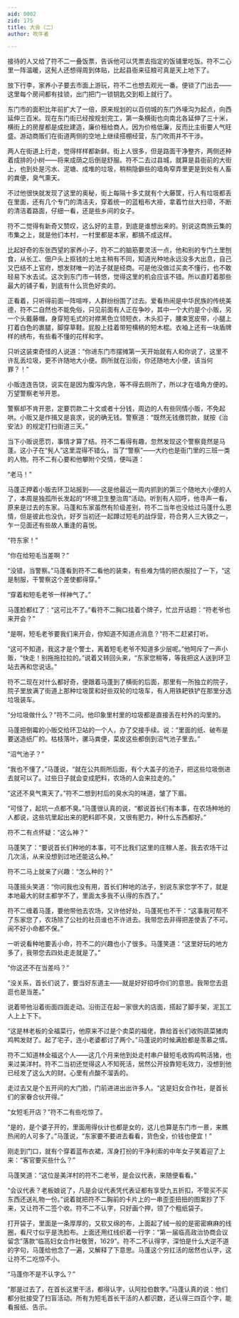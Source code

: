 ```yaml
---
aid: 0002
zid: 175
title: 大会（二）
author: 吹牛者

---
```




  接待的人又给了符不二一叠饭票，告诉他可以凭票去指定的饭铺里吃饭。符不二心里一阵温暖，这髡人还想得周到体贴，比起县衙来征粮可真是天上地下了。

  放下行李，家养小子要去市面上游玩，符不二也想去观光一番。便锁了门出去——这里每个房间都有挂锁，出门把门一锁钥匙交到柜上就行了。

  东门市的面积比年前扩大了一倍，原来规划的以百仞城的东门外壕沟为起点，向西延伸三百米。现在东门街已经按规划完工，第一条横街也向南北各延伸了三十米，横街上的房屋都是成批建造，廉价租给商人。因为价格低廉，反而比主街要人气旺盛。游动商贩们在街道两侧的空地上继续搭棚经营，东门吹雨并不干涉。

  两人在街道上行走，觉得样样都新鲜。街上人很多，但是路面干净整齐，两侧还种着成排的小树——将来成荫之后倒是舒服。符不二去过县城，就算是县衙前的大街上，也到处是污水、泥塘、成堆的垃圾，稍稍隐僻些的墙角窄弄里更是到处有人畜的粪便，臭气熏天。

  不过他很快就发现了这里的奥秘，街上每隔十多丈就有个大藤筐，行人有垃圾都丢在里面，还有几个专门的清洁夫，穿着统一的蓝粗布大褂，拿着竹丝大扫帚，不断的清洁着路面，仔细一看，还是些乡间的女子。

  符不二觉得有新奇又赞叹，这么好的主意，到底是谁想出来的。别说这商旅云集的市集之上，就是他们本村，一村里都是本家，都搞不成这样。

  比起好奇的东张西望的家养小子，符不二的脑筋要灵活一点，他和别的专门土里刨食，从长工、佃户头上抠钱的土地主稍有不同，知道光种地永远没多大出息，自己又巴结不上官府，想发财唯一的法子就是经商。可是他没做过买卖不懂行，也不敢轻易下水去试。这次到东门市一转悠，觉得这里的机会应该不错。所以直盯着那些最大的铺子看，到底有什么货色好卖的。

  正看着，只听得前面一阵喧哗，人群纷纷围了过去。爱看热闹是中华民族的传统美德，符不二自然也不能免俗，只见前面有人正在争吵，其中一个大约是个小贩，另一个头戴藤帽，身穿短毛式的对襟黑色立领短衣，木头扣子，腰束宽皮带，小腿上打着白色的裹腿，脚穿草鞋。屁股上挂着带短横柄的短木棍。衣袖上还有一块盾牌样的绣布，有些看不懂的花样和字。

  只听这装束奇怪的人说道：“你进东门市摆摊第一天开始就有人和你说了，这里不许乱丢垃圾，更不许随地大小便。厕所就在沿街，你还随地大小便，该当何罪？！”

  小贩连连告饶，说实在是因为腹泻内急，等不得去厕所了，所以才在墙角方便的。万望警察老爷开恩。

  警察却不肯开恩，定要罚款二十文或者十分钱，周边的人有些同情小贩，不免起哄。小贩又是作揖又是哀求，说的确无钱。警察道：“既然无钱缴罚款，就按《治安法》的规定打扫街道三天。”

  当下小贩说愿罚，事情才算了结。符不二看得有趣，忽然发现这个警察竟然是马蓬。这小子在“髡人”这里混得不错么，当了“警察”——大约也是衙门里的三班一类的人物。符不二有心要和他攀附个交情，便叫道：

  “老马！”

  马蓬正押着小贩去环卫站报到——这是他最近一周内抓到的第三个随地大小便的人了，本周是独孤所长发起的“环境卫生整治周”活动。听到有人招呼，他寻声一看，原来是过去的东家。马蓬和东家虽然有阶级差别，符不二当年也没给过马蓬什么恩情，但是彼此也没仇，好歹当初还一起蹲过短毛的战俘营，符合男人三大铁之一，乍一见面还有些故人重逢的喜悦。

  “符东家！”

  “你在给短毛当差啊？”

  “没错，当警察。”马蓬看到符不二看他的装束，有些难为情的把衣服拉了一下，“这是制服，干警察这个差使都得穿。”

  “穿着和短毛老爷一样神气了。”

  马蓬脸都红了：“这可比不了。”看符不二胸口挂着个牌子，忙岔开话题：“符老爷也来开会？”

  “是啊，短毛老爷要我们来开会，你知道不知道点消息？”符不二赶紧打听。

  “这可不知道，我这才是个警士，离着短毛老爷不知道多少层呢。”他呵斥了一声小贩，“快走！别拖拖拉拉的。”说着又转回头来，“东家您稍等，等我把这人送到环卫站去再和您说话。”

  符不二现在对什么都好奇，便跟着马蓬到了横街的后面，那里有一所独立的院子，院子里放满了街道上那种垃圾筐和好些双轮的垃圾车，有人用铁耙铁铲在那里分选垃圾装车。

  “分垃圾做什么？”符不二问。他印象里村里的垃圾都是直接丢在村外的沟里的。

  马蓬把倒霉的小贩交给环卫站的一个人，办了交接手续。说：“里面的纸、破布是要送造纸厂的。枯枝落叶，骡马粪便，菜皮这些都倒到沼气池子里去。”

  “沼气池子？”

  “我也不懂了，”马蓬说，“就在公共厕所后面，有个大盖子的池子，把这些垃圾倒进去就可以了。过些日子就会变成肥料，农场的人会来拉走的。”

  “这还不臭气熏天了。”符不二想到村后的臭水沟的味道，皱了下眉。

  “可怪了，起坑一点都不臭。”马蓬很认真的说，“都说首长们有本事，在农场种地的人都说，这些坑里起出来的肥料即不臭，又很有肥力，种什么东西都好。”

  符不二有点怀疑：“这么神？”

  马蓬笑了：“要说首长们种地的本事，可不比我们这里的庄稼人差。我去农场干过几次活，从来没想到过地还能这么种。”

  符不二马上就来了兴趣：“怎么种的？”

  马蓬摇头笑道：“你问我也没有用，首长们种地的法子，别说东家您学不了，就是本地最大的财主都学不了，里面太多我不认得的东西了。”

  符不二缠着马蓬，要他带他去农场，又许他好处，马蓬死也不干：“这事我可帮不了东家您了，农场除了公社的社员谁也不许进去。我带您去非得把差使丢了不可。闹不好小命都不保。”

  一听说看种地要丢小命，符不二的兴趣也小了很多。马蓬笑道：“这里好玩的地方多了，我带您去四处走走就是了。”

  “你这还不在当差吗？”

  “没关系，首长们说了，要当好东道主——就是好好招呼你们的意思。我带您去逛逛也是当差。”

  说着带他沿着街面四面走动。沿街正在起一家很大的店面，搭起了脚手架，泥瓦工人上上下下。

  “这是林老板的全福菜行，他原来不过是个卖菜的福佬，靠给首长们收购蔬菜猪肉鸡鸭发财了。起了宅子，连小老婆都讨了两个。”马蓬说的时候满脸都是羡慕之情。

  符不二知道林全福这个人——这几个月来他到处走村串户替短毛收购鸡鸭活猪，也来过美洋村。符不二当初还觉得这人不知死活，居然公开投靠短毛效力，没想到他已经发了这么大的财。心里有点酸不溜丢的。

  走过去又是个五开间的大门脸，门前进进出出许多人。“这是妇女合作社，是首长们的家眷合伙开得。”

  “女短毛开店？”符不二有些吃惊了。

  “是的，是个婆子开的，里面用得伙计也都是女的，这儿也算是东门市一景，来瞧热闹的人可多了。”马蓬说，“东家要不要进去看看，货色全，价钱也便宜！”

  刚走到门口，就有个穿着蓝布衣裙，浑身打扮的干净利索的中年女子笑着迎了上来：“客官要买些什么？”

  马蓬笑道：“这位是美洋村的符不二老爷，是会议代表，来随便看看。”

  “会议代表？老板娘说了，凡是会议代表凭代表证都有享受九五折扣，不管买不买东西还送礼物一份。”说着就把符不二胸前的卡片上的一串歪歪扭扭的图案抄了下来，又让符不二签个收。符不二不认字，只好画个押，领了个粗纸袋子。

  打开袋子，里面是一条厚厚的，又软又绵的布，上面起了绒一般的是密密麻麻的线圈，看尺寸似乎是洗脸布。上面还用红线织着一行字：“第一届临高政治协商会议留念”落款“临高妇女合作社敬贺，1629”。符不二不认得字，深怕是什么大逆不道的字句，马蓬给他念了一遍，又解释了下意思。马蓬这个穷扛活的居然也认字，这让符不二吃惊不小。

  “马蓬你不是不认字么？”

  “那是过去了，在首长这里干活，都得认字，认阿拉伯数字。”马蓬认真的说：他们都分批接受了扫盲活动。所有为短毛首长干活的人都识数，还认得三四百个字，能看报纸、告示。



